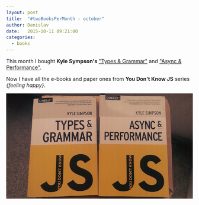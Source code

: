 ```yaml
---
layout: post
title:  "#twoBooksPerMonth - october"
author: Denislav
date:   2015-10-11 09:21:00
categories: 
  - books
---
```


This month I bought **Kyle Sympson's** ["Types & Grammar"](http://www.amazon.com/You-Dont-Know-JS-Grammar/dp/1491904194) and ["Async & Performance"](http://www.amazon.com/You-Dont-Know-JS-Performance/dp/1491904224).

Now I have all the e-books and paper ones from **You Don't Know JS** series *{feeling happy}*.

![#twoBooksPerMonth](/images/posts/two-books-per-month-october.jpg)